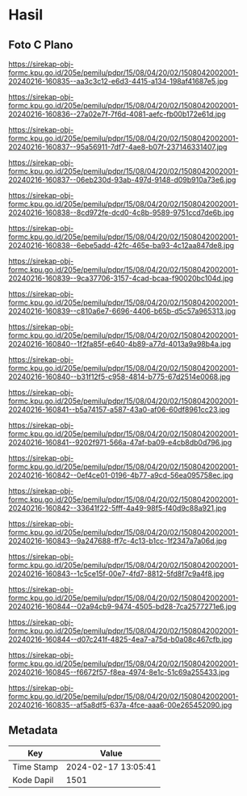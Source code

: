 # Hasil

## Foto C Plano

https://sirekap-obj-formc.kpu.go.id/205e/pemilu/pdpr/15/08/04/20/02/1508042002001-20240216-160835--aa3c3c12-e6d3-4415-a134-198af41687e5.jpg

https://sirekap-obj-formc.kpu.go.id/205e/pemilu/pdpr/15/08/04/20/02/1508042002001-20240216-160836--27a02e7f-7f6d-4081-aefc-fb00b172e61d.jpg

https://sirekap-obj-formc.kpu.go.id/205e/pemilu/pdpr/15/08/04/20/02/1508042002001-20240216-160837--95a56911-7df7-4ae8-b07f-237146331407.jpg

https://sirekap-obj-formc.kpu.go.id/205e/pemilu/pdpr/15/08/04/20/02/1508042002001-20240216-160837--06eb230d-93ab-497d-9148-d09b910a73e6.jpg

https://sirekap-obj-formc.kpu.go.id/205e/pemilu/pdpr/15/08/04/20/02/1508042002001-20240216-160838--8cd972fe-dcd0-4c8b-9589-9751ccd7de6b.jpg

https://sirekap-obj-formc.kpu.go.id/205e/pemilu/pdpr/15/08/04/20/02/1508042002001-20240216-160838--6ebe5add-42fc-465e-ba93-4c12aa847de8.jpg

https://sirekap-obj-formc.kpu.go.id/205e/pemilu/pdpr/15/08/04/20/02/1508042002001-20240216-160839--9ca37706-3157-4cad-bcaa-f90020bc104d.jpg

https://sirekap-obj-formc.kpu.go.id/205e/pemilu/pdpr/15/08/04/20/02/1508042002001-20240216-160839--c810a6e7-6696-4406-b65b-d5c57a965313.jpg

https://sirekap-obj-formc.kpu.go.id/205e/pemilu/pdpr/15/08/04/20/02/1508042002001-20240216-160840--1f2fa85f-e640-4b89-a77d-4013a9a98b4a.jpg

https://sirekap-obj-formc.kpu.go.id/205e/pemilu/pdpr/15/08/04/20/02/1508042002001-20240216-160840--b31f12f5-c958-4814-b775-67d2514e0068.jpg

https://sirekap-obj-formc.kpu.go.id/205e/pemilu/pdpr/15/08/04/20/02/1508042002001-20240216-160841--b5a74157-a587-43a0-af06-60df8961cc23.jpg

https://sirekap-obj-formc.kpu.go.id/205e/pemilu/pdpr/15/08/04/20/02/1508042002001-20240216-160841--9202f971-566a-47af-ba09-e4cb8db0d796.jpg

https://sirekap-obj-formc.kpu.go.id/205e/pemilu/pdpr/15/08/04/20/02/1508042002001-20240216-160842--0ef4ce01-0196-4b77-a9cd-56ea095758ec.jpg

https://sirekap-obj-formc.kpu.go.id/205e/pemilu/pdpr/15/08/04/20/02/1508042002001-20240216-160842--33641f22-5fff-4a49-98f5-f40d9c88a921.jpg

https://sirekap-obj-formc.kpu.go.id/205e/pemilu/pdpr/15/08/04/20/02/1508042002001-20240216-160843--9a247688-ff7c-4c13-b1cc-1f2347a7a06d.jpg

https://sirekap-obj-formc.kpu.go.id/205e/pemilu/pdpr/15/08/04/20/02/1508042002001-20240216-160843--1c5ce15f-00e7-4fd7-8812-5fd8f7c9a4f8.jpg

https://sirekap-obj-formc.kpu.go.id/205e/pemilu/pdpr/15/08/04/20/02/1508042002001-20240216-160844--02a94cb9-9474-4505-bd28-7ca2577271e6.jpg

https://sirekap-obj-formc.kpu.go.id/205e/pemilu/pdpr/15/08/04/20/02/1508042002001-20240216-160844--d07c241f-4825-4ea7-a75d-b0a08c467cfb.jpg

https://sirekap-obj-formc.kpu.go.id/205e/pemilu/pdpr/15/08/04/20/02/1508042002001-20240216-160845--f6672f57-f8ea-4974-8e1c-51c69a255433.jpg

https://sirekap-obj-formc.kpu.go.id/205e/pemilu/pdpr/15/08/04/20/02/1508042002001-20240216-160835--af5a8df5-637a-4fce-aaa6-00e265452090.jpg


## Metadata

| Key        | Value               |
| ---------- | ------------------- |
| Time Stamp | 2024-02-17 13:05:41 |
| Kode Dapil | 1501                |



